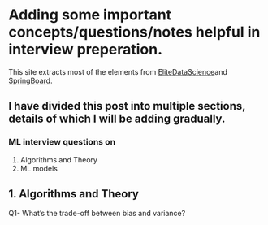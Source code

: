 # Adding some important concepts/questions/notes helpful in interview preperation.

This site extracts most of the elements from [EliteDataScience](https://elitedatascience.com/machine-learning-interview-questions-answers)and [SpringBoard](https://www.springboard.com/blog/machine-learning-interview-questions/).

## I have divided this post into multiple sections, details of which I will be adding gradually.



### ML interview questions on  

1. Algorithms and Theory
2. ML models

## 1. Algorithms and Theory

Q1- What’s the trade-off between bias and variance?